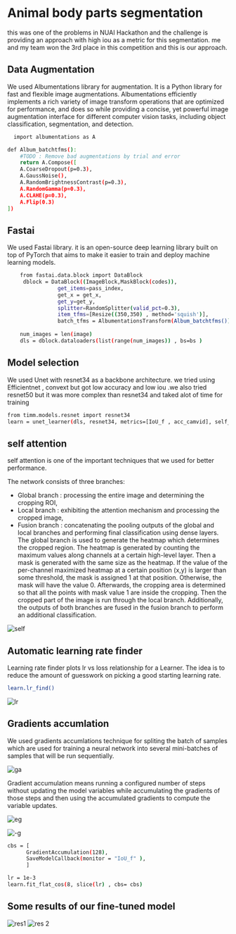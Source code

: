 
# Animal body parts segmentation

this was one of the problems in NUAI Hackathon and the challenge is providing an approach with high iou as a metric for this segmentation.
me and my team won the 3rd place in this competition and this is our approach.


## Data Augmentation

We used Albumentations library for augmentation. It is a Python library for fast and flexible image augmentations. Albumentations efficiently implements a rich variety of image transform operations that are optimized for performance, and does so while providing a concise, yet powerful image augmentation interface for different computer vision tasks, including object classification, segmentation, and detection.


```bash
  import albumentations as A

def Album_batchtfms(): 
    #TODO : Remove bad augmentations by trial and error
    return A.Compose([
    A.CoarseDropout(p=0.3),
    A.GaussNoise(),
    A.RandomBrightnessContrast(p=0.3),
    A.RandomGamma(p=0.3),
    A.CLAHE(p=0.3),
    A.Flip(0.3)
])

```


## Fastai
We used Fastai library. it is an open-source deep learning library built on top of PyTorch that aims to make it easier to train and deploy machine learning models.

```bash
    from fastai.data.block import DataBlock
     dblock = DataBlock((ImageBlock,MaskBlock(codes)),
                get_items=pass_index,
                get_x = get_x,
                get_y=get_y,
                splitter=RandomSplitter(valid_pct=0.3),
                item_tfms=[Resize((350,350) , method='squish')],
                batch_tfms = AlbumentationsTransform(Album_batchtfms()))
        
    num_images = len(image)
    dls = dblock.dataloaders(list(range(num_images)) , bs=bs )


```
## Model selection

We used Unet with resnet34 as a backbone architecture. we tried using Efficientnet , convext but got low accuracy and low iou .we also tried resnet50 but it was more complex than resnet34 and taked alot of time for training


```bash
from timm.models.resnet import resnet34
learn = unet_learner(dls, resnet34, metrics=[IoU_f , acc_camvid], self_attention = True, act_cls = Mish, opt_func=opt , loss_func = CrossEntropyLossFlat(weight=weights, axis=1) ).to_fp16()

```
## self attention

self attention is one of the important techniques that we used for better performance. 

The network consists of three branches:
- Global branch : processing the entire image and determining the cropping ROI,
- Local branch : exhibiting the attention mechanism and processing the cropped image,
- Fusion branch : concatenating the pooling outputs of the global and local branches and performing final classification using dense layers.
The global branch is used to generate the heatmap which determines the cropped region. The heatmap is generated by counting the maximum values along channels at a certain high-level layer. Then a mask is generated with the same size as the heatmap. If the value of the per-channel maximized heatmap at a certain position (x,y) is larger than some threshold, the mask is assigned 1 at that position. Otherwise, the mask will have the value 0. Afterwards, the cropping area is determined so that all the points with mask value 1 are inside the cropping. Then the cropped part of the image is run through the local branch. Additionally, the outputs of both branches are fused in the fusion branch to perform an additional classification.

![self](https://user-images.githubusercontent.com/95244602/220905878-848deedc-b188-4b67-b7c9-38f007b9fcc3.jpg)



## Automatic learning rate finder

Learning rate finder plots lr vs loss relationship for a Learner. The idea is to reduce the amount of guesswork on picking a good starting learning rate.


```bash
learn.lr_find()

```
![lr](https://user-images.githubusercontent.com/95244602/220906726-d2a87fb1-c08b-4a91-836e-1c83dac40374.png)

## Gradients accumlation

We used gradients accumlations technique for spliting the batch of samples which are used for training a neural network into several mini-batches of samples that will be run sequentially.

![ga](https://user-images.githubusercontent.com/95244602/220907067-3cf602cf-c8be-4280-85fe-13afbcd51475.png)

Gradient accumulation means running a configured number of steps without updating the model variables while accumulating the gradients of those steps and then using the accumulated gradients to compute the variable updates.

![eg](https://user-images.githubusercontent.com/95244602/220906999-47ce6d76-660f-43d0-8f8c-8d389e20029a.png)

![-g](https://user-images.githubusercontent.com/95244602/220907028-20c0d3a6-d7e8-44a5-b21c-5e99981f59e7.png)


```bash
cbs = [
      GradientAccumulation(128),
      SaveModelCallback(monitor = "IoU_f" ),
      ]

lr = 1e-3
learn.fit_flat_cos(8, slice(lr) , cbs= cbs)
```
## Some results of our fine-tuned model 
![res1](https://user-images.githubusercontent.com/95244602/220905987-4d4a5535-9b6e-459a-a0e5-1135e27a163f.png)
![res 2](https://user-images.githubusercontent.com/95244602/220906284-19b2f433-24e9-451b-b8fe-33b0a75b8891.png)
